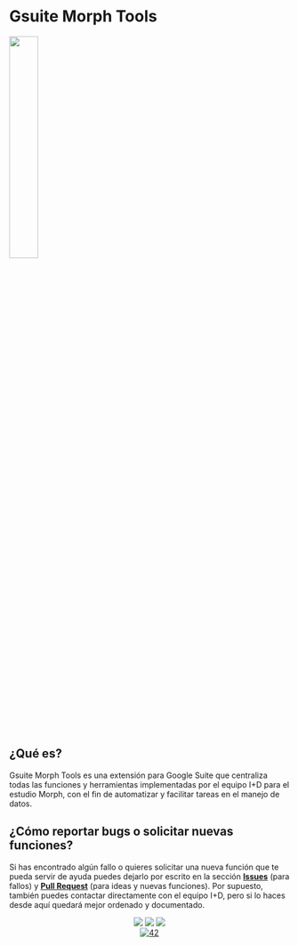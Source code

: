 # Gsuite Morph Tools

<img src="https://i.ibb.co/PYXLTBs/Morph-Logo-final.jpg" align="center" width="32%" >

## ¿Qué es?
Gsuite Morph Tools es una extensión para Google Suite que centraliza todas las funciones y herramientas implementadas por el equipo I+D para el estudio Morph, con el fin de automatizar y facilitar tareas en el manejo de datos.

## ¿Cómo reportar bugs o solicitar nuevas funciones?
Si has encontrado algún fallo o quieres solicitar una nueva función que te pueda servir de ayuda puedes dejarlo por escrito en la sección **[Issues](https://github.com/alsanmorph/gsuite-morph-tools/issues)** (para fallos) y **[Pull Request](https://github.com/alsanmorph/gsuite-morph-tools/pulls)** (para ideas y nuevas funciones). Por supuesto, también puedes contactar directamente con el equipo I+D, pero si lo haces desde aquí quedará mejor ordenado y documentado.

<div align="center">
  <img src="https://img.shields.io/badge/status-ongoing-success?color=FCCE0D&style=flat" />
  <img src="https://img.shields.io/badge/started-25%20%2F%2007%20%2F%202022-success?color=FCCE0D&style=flat" />
  <img src="https://img.shields.io/badge/google-app script-success?color=FCCE0D&style=flat&logo=google&logoColor=white" />
  <br>
  <a href='mailto:asanchez@morphestudio.es' target="_blank"><img alt='42' src='https://img.shields.io/badge/Morph-Alfredo_Sanchez-success?color=FCCE0D&style=flat'/></a>
</div>
